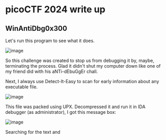 # picoCTF 2024 write up
## WinAntiDbg0x300

Let's run this program to see what it does.

![image](https://github.com/san601/CTF_Archive/assets/144963803/104b40eb-c86d-4894-bfca-a959bdb8ac5d)

So this challenge was created to stop us from debugging it by, maybe, terminating the process. Glad it didn't shut my computer down like one of my friend did with his aNTi-dEbuGgEr chall.

Next, I always use Detect-It-Easy to scan for early information about any executable file.

![image](https://github.com/san601/CTF_Archive/assets/144963803/5217098d-5771-4ef5-9477-84a78427b880)

This file was packed using UPX. Decompressed it and run it in IDA debugger (as administrator), I got this message box:

![image](https://github.com/san601/CTF_Archive/assets/144963803/e8f3030d-5c68-475c-8d0d-e7c91686f8b2)

Searching for the text and 
